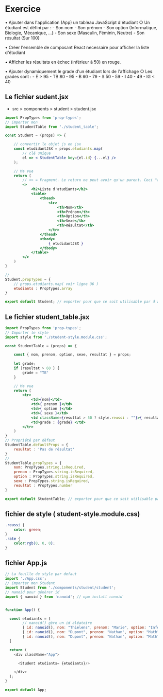 # Exercice

• Ajouter dans l'application (App) un tableau JavaScript d'étudiant
	○ Un étudiant est défini par :
		- Son nom
		- Son prénom
		- Son option 	(Informatique, Biologie, Mécanique, ...)
		- Son sexe  	(Masculin, Féminin, Neutre)
		- Son résultat	(Sur 100)

• Créer l'ensemble de composant React necessaire pour afficher la liste d'étudiant

• Afficher les résultats en échec (inférieur à 50) en rouge.

• Ajouter dynamiquement le grade d'un étudiant lors de l'affichage
	○ Les grades sont :
		- E 	> 95
		- TB 	80 - 95
		- B 	60 - 79
		- S 	50 - 59
		- I 	40 - 49
		- IG 	< 40

## Le fichier sudent.jsx

- src > components > student > student.jsx

```jsx
import PropTypes from 'prop-types';
// importer mon 
import StudentTable from './student_table';

const Student = (props) => {

    // convertir le objet js en jsx
    const etudidantJSX = props.etudiants.map(
        // clé unique
        el => < StudentTable key={el.id} {...el} />
    );

    // Ma vue
    return (
        // <> = Fragment. Le return ne peut avoir qu'un parent. Ceci "remplace" la div
        <>
            <h2>Liste d'atudiants</h2>
            <table>
                <thead>
                    <tr>
                        <th>Nom</th>
                        <th>Prénom</th>
                        <th>Option</th>
                        <th>Sexe</th>
                        <th>Résultat</th>
                    </tr>
                </thead>
                <tbody>
                    { etudidantJSX }
                </tbody>
            </table>
        </>
    )
}

// 
Student.propTypes = {
    // props.etudiants.map( voir ligne 36 )
    etudiants : PropTypes.array
}

export default Student; // exporter pour que ce soit utilisable par d'autres fichiers
```

## Le fichier student_table.jsx

```jsx
import PropTypes from 'prop-types';
// Importer le style
import style from './student-style.module.css';

const StudentTable = (props) => {

    const { nom, prenom, option, sexe, resultat } = props;
    
    let grade;
    if (resultat > 60 ) {
        grade = "TB"
    }

    // Ma vue
    return (
        <tr>
            <td>{nom}</td>
            <td>{ prenom }</td>
            <td>{ option }</td>
            <td>{ sexe }</td>
            <td className={resultat > 50 ? style.reussi : ""}>{ resultat }</td>
            <td>grade : {grade} </td>
        </tr> 
    )
}
// Propriété par défaut
StudentTable.defaultProps = {
    resultat : 'Pas de résultat'
}
// 
StudentTable.propTypes = {
    nom: PropTypes.string.isRequired,
    prenom : PropTypes.string.isRequired,
    option : PropTypes.string.isRequired,
    sexe : PropTypes.string.isRequired, 
    resultat : PropTypes.number  
}

export default StudentTable; // exporter pour que ce soit utilisable par d'autres fichiers
```

## fichier de style ( student-style.module.css)

```css
.reussi {
    color: green;
}
.rate {
    color:rgb(0, 0, 0);
}
```

## fichier App.js

```js
// La feuille de style par defaut
import './App.css';
// importer mon Student
import Student from './components/student/student';
// nanoid pour générer id
import { nanoid } from 'nanoid'; // npm install nanoid


function App() {

  const etudiants = [
        // nanoid() gère un id aléatoire
        { id: nanoid(), nom: "Thielens", prenom: "Marie", option: "Informatique", sexe: "Feminin", resultat: 72},
        { id: nanoid(), nom: "Dupont", prenom: "Nathan", option: "Math", sexe: "Masculin", resultat: 82},
        { id: nanoid(), nom: "Dupont", prenom: "Nathan", option: "Math", sexe: "Masculin"}
  ]

  return (
    <div className="App">

      <Student etudiants= {etudiants}/>

    </div>
  );
}

export default App;
```